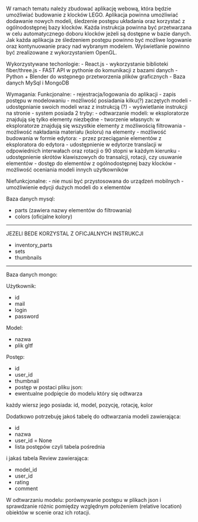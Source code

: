 
W ramach tematu należy zbudować aplikację webową, która będzie umożliwiać budowanie z klocków LEGO.
Aplikacja powinna umożliwiać dodawanie nowych modeli, śledzenie postępu układania oraz korzystać z ogólnodostępnej
bazy klocków. Każda instrukcja powinna być przetwarzana w celu automatycznego doboru klocków jeżeli są dostępne
w bazie danych.
Jak każda aplikacja ze śledzeniem postępu powinno być możliwe logowanie oraz kontynuowanie
pracy nad wybranym modelem.
Wyświetlanie powinno być zrealizowane z wykorzystaniem OpenGL.

Wykorzystywane techonlogie:
    - React.js
    - wykorzystanie biblioteki fiber/three.js
    - FAST API w pythonie do komunikacji z bazami danych
    - Python + Blender do wstępnego przetworzenia plików graficznych
    - Baza danych MySql i MongoDB

Wymagania:
Funkcjonalne:
    - rejestracja/logowania do aplikacji
    - zapis postępu w modelowaniu
    - możliwość posiadania kilku(?) zaczętych modeli
    - udostępnianie swoich modeli wraz z instrukcją (?)
    - wyświetlanie instrukcji na stronie
    - system posiada 2 tryby:
        - odtwarzanie modeli: w eksploratorze znajdują się tylko elementy niezbędne
        - tworzenie własnych: w eksploratorze znajdują się wszystkie elementy z możliwością filtrowania
    - możliwość nakładania materiału (koloru) na elementy
    - możliwość budowania w formie edytora:
        - przez przeciąganie elementów z eksploratora do edytora
        - udostępnienie w edytorze translacji w odpowiednich interwałach oraz rotacji o 90 stopni w każdym kierunku
        - udostępnienie skrótów klawiszowych do transalcji, rotacji, czy usuwanie elementów
    - dostęp do elementów z ogólnodostępnej bazy klocków
    - możliwość oceniania modeli innych użytkowników

Niefunkcjonalne:
    - nie musi być przystosowana do urządzeń mobilnych
    - umożliwienie edycji dużych modeli do x elementów



Baza danych mysql:
- parts (zawiera nazwy elementów do filtrowania)
- colors (oficjalne kolory)

----------------------------------------------
JEZELI BEDE KORZYSTAL Z OFICJALNYCH INSTRUKCJI
- inventory_parts
- sets
- thumbnails
----------------------------------------------

Baza danych mongo:

Użytkownik:
- id
- mail
- login
- password

Model:
- nazwa
- plik gltf

Postęp:
- id
- user_id
- thumbnail
- postęp w postaci pliku json:
- ewentualne podpięcie do modelu który się odtwarza

każdy wiersz jego posiada: id, model, pozycję, rotację, kolor

Dodatkowo potrzebuję jakoś tabelę do odtwarzania modeli zawierająca:
- id
- nazwa
- user_id = None
- lista postępów czyli tabela pośrednia


i jakaś tabela Review zawierająca:
- model_id
- user_id
- rating
- comment

W odtwarzaniu modelu:
porównywanie postępu w plikach json i sprawdzanie różnic pomiędzy
względnym położeniem (relative location) obiektów w scenie oraz ich rotacji.
